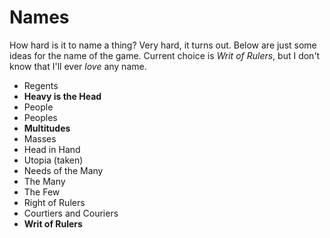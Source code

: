 # Names

How hard is it to name a thing? Very hard, it turns out. Below are just some ideas for the name of the game. Current choice is *Writ of Rulers*, but I don't know that I'll ever *love* any name.

- Regents
- **Heavy is the Head**
- People
- Peoples
- **Multitudes**
- Masses
- Head in Hand
- Utopia (taken)
- Needs of the Many
- The Many
- The Few
- Right of Rulers
- Courtiers and Couriers
- **Writ of Rulers**
